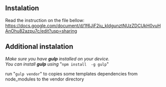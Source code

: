 ## Instalation
Read the instruction on the file bellow:
https://docs.google.com/document/d/1f6JiF2iu_kIdgunztNUzZDCUkH0vuHAnOhu82azpu7c/edit?usp=sharing

## Additional instalation
*Make sure you have __gulp__ installed on your device.*<br>
*You can install __gulp__ using*  "`npm install  -g gulp`"

run "`gulp vendor`" to copies some templates dependencies from node_modules to the vendor directory